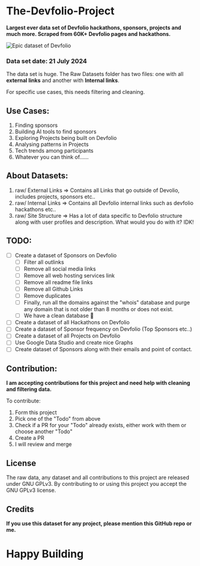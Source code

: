 
# The-Devfolio-Project    
**Largest ever data set of Devfolio hackathons, sponsors, projects and much more. Scraped from 60K+ Devfolio pages and hackathons.**  

![Epic dataset of Devfolio](https://github.com/user-attachments/assets/7fbc4999-2979-4813-b226-7f863a215e6e)

    
### Data set date: 21 July 2024    
 The data set is huge. The Raw Datasets folder has two files: one with all **external links** and another with **Internal links**.    
    
For specific use cases, this needs filtering and cleaning.    
  
## Use Cases:  
  
 1. Finding sponsors  
 2. Building AI tools to find sponsors  
 3. Exploring Projects being built on Devfolio  
 4. Analysing patterns in Projects  
 5. Tech trends among participants  
 6. Whatever you can think of......  
  
## About Datasets:
1. raw/ External Links => Contains all Links that go outside of Devolio, includes projects, sponsors etc..
2. raw/ Internal Links => Contains all Devfolio internal links such as devfolio hackathons etc..
3. raw/ Site Structure => Has a lot of data specific to Devfolio structure along with user profiles and description.    What would you do with it? IDK!
    
## TODO:  
  
 - [ ] Create a dataset of Sponsors on Devfolio  
    - [ ] Filter all outlinks  
    - [ ] Remove all social media links  
    - [ ] Remove all web hosting services link  
    - [ ] Remove all readme file links  
    - [ ] Remove all Github Links  
    - [ ] Remove duplicates  
    - [ ] Finally, run all the domains against the "whois" database and purge any domain that is not older than 8 months or does not exist.  
    - [ ] We have a clean database 🎉  
 - [ ] Create a dataset of all Hackathons on Devfolio  
 - [ ] Create a dataset of Sponsor frequency on Devfolio (Top Sponsors etc..)  
 - [ ] Create a dataset of all Projects on Devfolio  
 - [ ] Use Google Data Studio and create nice Graphs
 - [ ] Create dataset of Sponsors along with their emails and point of contact.
  
## Contribution:  
**I am accepting contributions for this project and need help with cleaning and filtering data.**   
  
To contribute:  
  
 1. Form this project  
 2. Pick one of the "Todo" from above  
 3. Check if a PR for your "Todo" already exists, either work with them or choose another "Todo"  
 4. Create a PR  
 5. I will review and merge  
  
## License  
  
The raw data, any dataset and all contributions to this project are released under GNU GPLv3. By contributing to or using this project you accept the GNU GPLv3 license.  
  
## Credits  
  
**If you use this dataset for any project, please mention this GitHub repo or me.**  
  
# Happy Building
